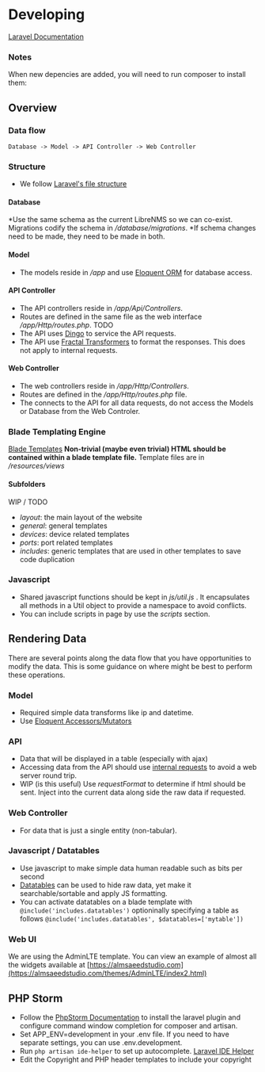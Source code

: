 Developing
==========


[Laravel Documentation](https://laravel.com/docs)

### Notes
When new depencies are added, you will need to run composer to install them:


Overview
--------

### Data flow
```
Database -> Model -> API Controller -> Web Controller
```


### Structure
* We follow [Laravel's file structure](https://laravel.com/docs/structure)


#### Database
*Use the same schema as the current LibreNMS so we can co-exist.  Migrations codify the schema in _/database/migrations_.
*If schema changes need to be made, they need to be made in both.

#### Model
* The models reside in _/app_ and use [Eloquent ORM](https://laravel.com/docs/eloquent) for database access.

#### API Controller
* The API controllers reside in _/app/Api/Controllers_.
* Routes are defined in the same file as the web interface _/app/Http/routes.php_. TODO
* The API uses [Dingo](https://github.com/dingo/api/wiki) to service the API requests.
* The API use [Fractal Transformers](http://fractal.thephpleague.com/transformers/) to format the responses.  This does not apply to internal requests.

#### Web Controller
* The web controllers reside in _/app/Http/Controllers_.
* Routes are defined in the _/app/Http/routes.php_ file.
* The connects to the API for all data requests, do not access the Models or Database from the Web Controler.

### Blade Templating Engine
[Blade Templates](https://laravel.com/docs/blade)
__Non-trivial (maybe even trivial) HTML should be contained within a blade template file.__
Template files are in _/resources/views_
#### Subfolders
WIP / TODO
* _layout_: the main layout of the website
* _general_: general templates
* _devices_: device related templates
* _ports_: port related templates
* _includes_: generic templates that are used in other templates to save code duplication

### Javascript
* Shared javascript functions should be kept in _js/util.js_ .  It encapsulates all methods in a Util object to provide a namespace to avoid conflicts.
* You can include scripts in page by use the _scripts_ section.


Rendering Data
--------------
There are several points along the data flow that you have opportunities to modify the data.
This is some guidance on where might be best to perform these operations.


### Model
* Required simple data transforms like ip and datetime.
* Use [Eloquent Accessors/Mutators](https://laravel.com/docs/eloquent-mutators#accessors-and-mutators)

### API
* Data that will be displayed in a table (especially with ajax)
* Accessing data from the API should use [internal requests](https://github.com/dingo/api/wiki/Internal-Requests) to avoid a web server round trip.
* WIP (is this useful) Use _requestFormat_ to determine if html should be sent. Inject into the current data along side the raw data if requested.

### Web Controller
* For data that is just a single entity (non-tabular).


### Javascript / Datatables
* Use javascript to make simple data human readable such as bits per second
* [Datatables](https://www.datatables.net/manual/index) can be used to hide raw data, yet make it searchable/sortable and apply JS formatting.
* You can activate datatables on a blade template with `@include('includes.datatables')`  optioninally specifying a table as follows `@include('includes.datatables', $datatables=['mytable'])`


### Web UI
We are using the AdminLTE template.
You can view an example of almost all the widgets available at [https://almsaeedstudio.com](https://almsaeedstudio.com/themes/AdminLTE/index2.html)

PHP Storm
---------

* Follow the [PhpStorm Documentation](https://confluence.jetbrains.com/display/PhpStorm/Laravel+Development+using+PhpStorm) to install the laravel plugin and configure command window completion for composer and artisan.
* Set APP_ENV=development in your .env file. If you need to have separate settings, you can use .env.development.
* Run `php artisan ide-helper` to set up autocomplete. [Laravel IDE Helper](https://github.com/barryvdh/laravel-ide-helper)
* Edit the Copyright and PHP header templates to include your copyright
